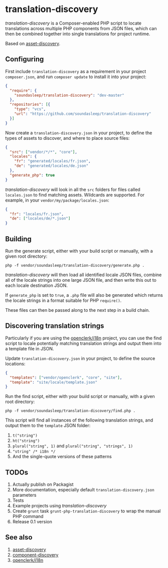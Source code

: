 translation-discovery
=====================

_translation-discovery_ is a Composer-enabled PHP script to locate
translations across multiple PHP components from JSON files, which can then
be combined together into single translations for project runtime.

Based on [asset-discovery](https://github.com/soundasleep/asset-discovery).

## Configuring

First include `translation-discovery` as a requirement in your project `composer.json`,
and run `composer update` to install it into your project:

```json
{
  "require": {
    "soundasleep/translation-discovery": "dev-master"
  },
  "repositories": [{
    "type": "vcs",
    "url": "https://github.com/soundasleep/translation-discovery"
  }]
}
```

Now create a `translation-discovery.json` in your project, to define the types of assets to discover,
and where to place source files:

```json
{
  "src": ["vendor/*/*", "core"],
  "locales": {
    "fr": "generated/locales/fr.json",
    "de": "generated/locales/de.json"
  },
  "generate_php": true
}
```

_translation-discovery_ will look in all the `src` folders for files called `locales.json`
to find matching assets. Wildcards are supported. For example, in your
`vendor/my/package/locales.json`:

```json
{
  "fr": "locales/fr.json",
  "de": ["locales/de/*.json"]
}
```

## Building

Run the generate script, either with your build script or manually, with
a given root directory:

```
php -f vendor/soundasleep/translation-discovery/generate.php .
```

_translation-discovery_ will then load all identified locale JSON files, combine all of the
locale strings into one large JSON file, and then write this out to each locale destination JSON.

If `generate_php` is set to `true`, a `.php` file will also be generated which returns
the locale strings in a format suitable for PHP `require()`.

These files can then be passed along to the next step in a build chain.

## Discovering translation strings

Particularly if you are using the [openclerk/i18n](https://github.com/openclerk/i18n) project, you
can use the find script to locale potentially matching translation strings and output them into
a template file in JSON.

Update `translation-discovery.json` in your project, to define the source locations:

```json
{
  "templates": ["vendor/openclerk", "core", "site"],
  "template": "site/locale/template.json"
}
```

Run the find script, either with your build script or manually, with
a given root directory:

```
php -f vendor/soundasleep/translation-discovery/find.php .
```

This script will find all instances of the following translation strings, and output them to
the `template` JSON folder:

1. `t("string")`
1. `ht("string")`
1. `plural("string", 1)` and `plural("string", "strings", 1)`
1. `"string" /* i18n */`
1. And the single-quote versions of these patterns

## TODOs

1. Actually publish on Packagist
2. More documentation, especially default `translation-discovery.json` parameters
3. Tests
4. Example projects using _translation-discovery_
5. Create `grunt` task `grunt-php-translation-discovery` to wrap the manual PHP command
6. Release 0.1 version

## See also

1. [asset-discovery](https://github.com/soundasleep/asset-discovery)
1. [component-discovery](https://github.com/soundasleep/component-discovery)
1. [openclerk/i18n](https://github.com/openclerk/i18n)
